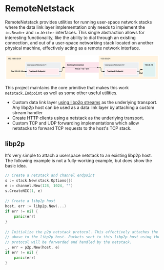 # RemoteNetstack
RemoteNetstack provides utilities for running user-space network stacks where the data link layer implementation only needs to implement the `io.Reader` and `io.Writer` interfaces. This single abstraction allows for interesting functionality, like the ability to dial through an existing connection, and out of a user-space networking stack located on another physical machine, effectively acting as a remote network interface.

![](./assets/architecture-1.png)

This project maintains the core primitive that makes this work [`netstack.Endpoint`](netstack/channel.go) as well as some other useful utilities.
* Custom data link layer [using libp2p streams](#libp2p) as the underlying transport. Any libp2p host can be used as a data link layer by attaching a custom stream handler
* Create HTTP clients using a netstack as the underlying transport.
* Custom TCP and UDP forwarding implementations which allow netstacks to forward TCP requests to the host's TCP stack.

## libp2p
It's very simple to attach a userspace netstack to an existing libp2p host. The following example is not a fully-working example, but does show the basic idea.

```go
// Create a netstack and channel endpoint
s := stack.New(stack.Options{})
e := channel.New(128, 1024, "")
s.CreateNIC(1, e)

// Create a libp2p host
host, err := libp2p.New(...)
if err != nil {
    panic(err)
}

// Initialize the p2p netstack protocol. This effectively attaches the netstack 
// above to the libp2p host. Packets sent to this libp2p host using the appropriate 
// protocol will be forwarded and handled by the netstack.
_, err = p2p.New(host, e)
if err != nil {
    panic(err)
}
```